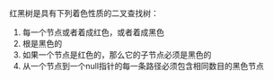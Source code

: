 红黑树是具有下列着色性质的二叉查找树：

1. 每一个节点或者着成红色，或者着成黑色
2. 根是黑色的
3. 如果一个节点是红色的，那么它的子节点必须是黑色的
4. 从一个节点到一个null指针的每一条路径必须包含相同数目的黑色节点
